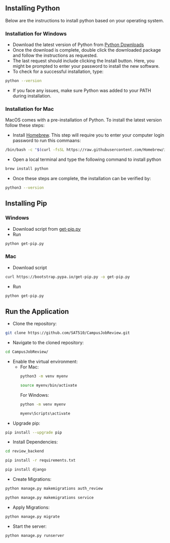 ## Installing Python

Below are the instructions to install python based on your operating system.

### Installation for Windows
- Download the latest version of Python from [Python Downloads](https://www.python.org/downloads/)
- Once the download is complete, double click the downloaded package and follow the instructions as requested.
- The last request should include clicking the Install button. Here, you might be prompted to enter your password to install the new software. 
- To check for a successful installation, type: 
```bash
python --version
```
- If you face any issues, make sure Python was added to your PATH during installation. 

### Installation for Mac
MacOS comes with a pre-installation of Python. To install the latest version follow these steps:
- Install [Homebrew](https://brew.sh/). This step will require you to enter your computer login password to run this commaans: 
```bash
/bin/bash -c "$(curl -fsSL https://raw.githubusercontent.com/Homebrew/install/HEAD/install.sh)"
```
- Open a local terminal and type the following command to install python 
```bash
brew install python
```

- Once these steps are complete, the installation can be verified by:  
```bash
python3 --version
```
## Installing Pip
### Windows
- Download script from [get-pip.py](https://bootstrap.pypa.io/get-pip.py)
- Run 
```bash
python get-pip.py
```

### Mac
- Download script
```bash
curl https://bootstrap.pypa.io/get-pip.py -o get-pip.py
```
- Run
```bash
python get-pip.py
```

## Run the Application 
 - Clone the repository: 
```bash
git clone https://github.com/SAT510/CampusJobReview.git
```
- Navigate to the cloned repository: 
```bash
cd CampusJobReview/
```
- Enable the virtual environment: 
  - For Mac: 
    ```bash
    python3 -m venv myenv
    ```
    ```bash
    source myenv/bin/activate
    ```
    For Windows:
    ```bash
    python -m venv myenv
    ```
    ```bash
    myenv\Scripts\activate
    ```
- Upgrade pip:
```bash
pip install --upgrade pip
```
- Install Dependencies: 
```bash
cd review_backend
```
```bash
pip install -r requirements.txt
```
```bash
pip install django
```
- Create Migrations:
```bash
python manage.py makemigrations auth_review
```
```bash
python manage.py makemigrations service
```
- Apply Migrations: 
```bash
python manage.py migrate
```
- Start the server: 
```bash
python manage.py runserver
```


